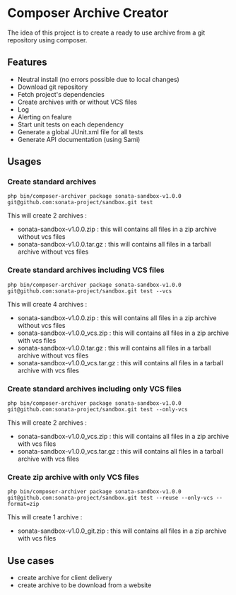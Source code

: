 Composer Archive Creator
========================

The idea of this project is to create a ready to use archive from a git repository using composer.

## Features

  * Neutral install (no errors possible due to local changes)
  * Download git repository
  * Fetch project's dependencies
  * Create archives with or without VCS files
  * Log
  * Alerting on fealure
  * Start unit tests on each dependency
  * Generate a global JUnit.xml file for all tests
  * Generate API documentation (using Sami)

## Usages

### Create standard archives

    php bin/composer-archiver package sonata-sandbox-v1.0.0 git@github.com:sonata-project/sandbox.git test

This will create 2 archives :

  * sonata-sandbox-v1.0.0.zip : this will contains all files in a zip archive without vcs files
  * sonata-sandbox-v1.0.0.tar.gz : this will contains all files in a tarball archive without vcs files

### Create standard archives including VCS files

    php bin/composer-archiver package sonata-sandbox-v1.0.0 git@github.com:sonata-project/sandbox.git test --vcs

This will create 4 archives :

  * sonata-sandbox-v1.0.0.zip : this will contains all files in a zip archive without vcs files
  * sonata-sandbox-v1.0.0_vcs.zip : this will contains all files in a zip archive with vcs files
  * sonata-sandbox-v1.0.0.tar.gz : this will contains all files in a tarball archive without vcs files
  * sonata-sandbox-v1.0.0_vcs.tar.gz : this will contains all files in a tarball archive with vcs files

### Create standard archives including only VCS files

    php bin/composer-archiver package sonata-sandbox-v1.0.0 git@github.com:sonata-project/sandbox.git test --only-vcs

This will create 2 archives :

  * sonata-sandbox-v1.0.0_vcs.zip : this will contains all files in a zip archive with vcs files
  * sonata-sandbox-v1.0.0_vcs.tar.gz : this will contains all files in a tarball archive with vcs files

### Create zip archive with only VCS files

    php bin/composer-archiver package sonata-sandbox-v1.0.0 git@github.com:sonata-project/sandbox.git test --reuse --only-vcs --format=zip

This will create 1 archive :

  * sonata-sandbox-v1.0.0_git.zip : this will contains all files in a zip archive with vcs files

## Use cases

  * create archive for client delivery
  * create archive to be download from a website
